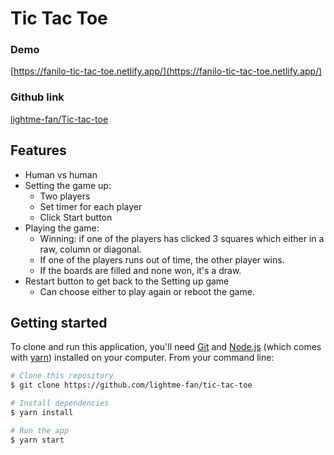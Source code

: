# Tic Tac Toe

### Demo

[https://fanilo-tic-tac-toe.netlify.app/](https://fanilo-tic-tac-toe.netlify.app/)

### Github link

[lightme-fan/Tic-tac-toe](https://github.com/lightme-fan/tic-tac-toe)

## Features
- Human vs human
- Setting the game up:
  - Two players
  - Set timer for each player
  - Click Start button
- Playing the game:
  - Winning: if one of the players has clicked 3 squares which either in a raw, column or diagonal.
  - If one of the players runs out of time, the other player wins.
  - If the boards are filled and none won, it's a draw.
- Restart button to get back to the Setting up game
  - Can choose either to play again or reboot the game.

## Getting started

To clone and run this application, you'll need [Git](https://git-scm.com) and [Node.js](https://nodejs.org/en/download/) (which comes with [yarn](https://yarnpkg.com/)) installed on your computer. From your command line:

```bash
# Clone this repository
$ git clone https://github.com/lightme-fan/tic-tac-toe

# Install dependencies
$ yarn install

# Run the app
$ yarn start
```

